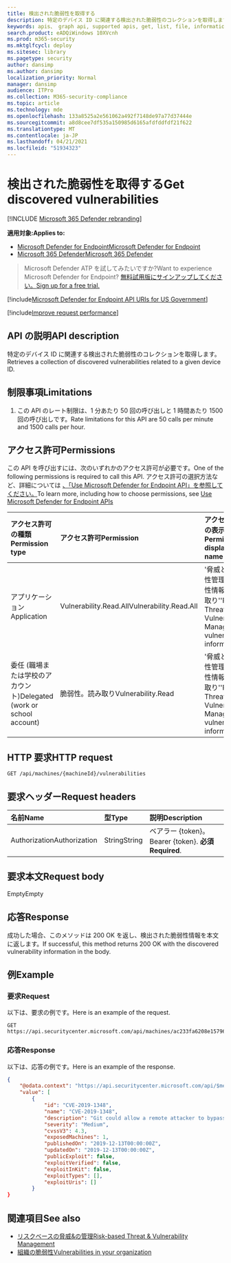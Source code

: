 ```yaml
---
title: 検出された脆弱性を取得する
description: 特定のデバイス ID に関連する検出された脆弱性のコレクションを取得します。
keywords: apis、 graph api, supported apis, get, list, file, information, discovered vulnerabilits, threat & vulnerability management api, Microsoft Defender for Endpoint tvm api
search.product: eADQiWindows 10XVcnh
ms.prod: m365-security
ms.mktglfcycl: deploy
ms.sitesec: library
ms.pagetype: security
author: dansimp
ms.author: dansimp
localization_priority: Normal
manager: dansimp
audience: ITPro
ms.collection: M365-security-compliance
ms.topic: article
ms.technology: mde
ms.openlocfilehash: 133a8525a2e561062a492f7148de97a77d37444e
ms.sourcegitcommit: a8d8cee7df535a150985d6165afdfddfdf21f622
ms.translationtype: MT
ms.contentlocale: ja-JP
ms.lasthandoff: 04/21/2021
ms.locfileid: "51934323"
---
```

# <a name="get-discovered-vulnerabilities"></a><span data-ttu-id="f5845-104">検出された脆弱性を取得する</span><span class="sxs-lookup"><span data-stu-id="f5845-104">Get discovered vulnerabilities</span></span>

[!INCLUDE [Microsoft 365 Defender rebranding](../../includes/microsoft-defender.md)]

<span data-ttu-id="f5845-105">**適用対象:**</span><span class="sxs-lookup"><span data-stu-id="f5845-105">**Applies to:**</span></span>
- [<span data-ttu-id="f5845-106">Microsoft Defender for Endpoint</span><span class="sxs-lookup"><span data-stu-id="f5845-106">Microsoft Defender for Endpoint</span></span>](https://go.microsoft.com/fwlink/p/?linkid=2154037)
- [<span data-ttu-id="f5845-107">Microsoft 365 Defender</span><span class="sxs-lookup"><span data-stu-id="f5845-107">Microsoft 365 Defender</span></span>](https://go.microsoft.com/fwlink/?linkid=2118804)

> <span data-ttu-id="f5845-108">Microsoft Defender ATP を試してみたいですか?</span><span class="sxs-lookup"><span data-stu-id="f5845-108">Want to experience Microsoft Defender for Endpoint?</span></span> [<span data-ttu-id="f5845-109">無料試用版にサインアップしてください。</span><span class="sxs-lookup"><span data-stu-id="f5845-109">Sign up for a free trial.</span></span>](https://www.microsoft.com/microsoft-365/windows/microsoft-defender-atp?ocid=docs-wdatp-exposedapis-abovefoldlink) 

[!include[Microsoft Defender for Endpoint API URIs for US Government](../../includes/microsoft-defender-api-usgov.md)]

[!include[Improve request performance](../../includes/improve-request-performance.md)]

## <a name="api-description"></a><span data-ttu-id="f5845-110">API の説明</span><span class="sxs-lookup"><span data-stu-id="f5845-110">API description</span></span>
<span data-ttu-id="f5845-111">特定のデバイス ID に関連する検出された脆弱性のコレクションを取得します。</span><span class="sxs-lookup"><span data-stu-id="f5845-111">Retrieves a collection of discovered vulnerabilities related to a given device ID.</span></span>

## <a name="limitations"></a><span data-ttu-id="f5845-112">制限事項</span><span class="sxs-lookup"><span data-stu-id="f5845-112">Limitations</span></span>
1. <span data-ttu-id="f5845-113">この API のレート制限は、1 分あたり 50 回の呼び出しと 1 時間あたり 1500 回の呼び出しです。</span><span class="sxs-lookup"><span data-stu-id="f5845-113">Rate limitations for this API are 50 calls per minute and 1500 calls per hour.</span></span>

## <a name="permissions"></a><span data-ttu-id="f5845-114">アクセス許可</span><span class="sxs-lookup"><span data-stu-id="f5845-114">Permissions</span></span>

<span data-ttu-id="f5845-115">この API を呼び出すには、次のいずれかのアクセス許可が必要です。</span><span class="sxs-lookup"><span data-stu-id="f5845-115">One of the following permissions is required to call this API.</span></span> <span data-ttu-id="f5845-116">アクセス許可の選択方法など、詳細については [、「Use Microsoft Defender for Endpoint API」を参照してください。](apis-intro.md)</span><span class="sxs-lookup"><span data-stu-id="f5845-116">To learn more, including how to choose permissions, see [Use Microsoft Defender for Endpoint APIs](apis-intro.md)</span></span>

<span data-ttu-id="f5845-117">アクセス許可の種類</span><span class="sxs-lookup"><span data-stu-id="f5845-117">Permission type</span></span> | <span data-ttu-id="f5845-118">アクセス許可</span><span class="sxs-lookup"><span data-stu-id="f5845-118">Permission</span></span> | <span data-ttu-id="f5845-119">アクセス許可の表示名</span><span class="sxs-lookup"><span data-stu-id="f5845-119">Permission display name</span></span>
:---|:---|:---
<span data-ttu-id="f5845-120">アプリケーション</span><span class="sxs-lookup"><span data-stu-id="f5845-120">Application</span></span> |<span data-ttu-id="f5845-121">Vulnerability.Read.All</span><span class="sxs-lookup"><span data-stu-id="f5845-121">Vulnerability.Read.All</span></span> | <span data-ttu-id="f5845-122">'脅威と脆弱性管理の脆弱性情報の読み取り'</span><span class="sxs-lookup"><span data-stu-id="f5845-122">'Read Threat and Vulnerability Management vulnerability information'</span></span>
<span data-ttu-id="f5845-123">委任 (職場または学校のアカウント)</span><span class="sxs-lookup"><span data-stu-id="f5845-123">Delegated (work or school account)</span></span> | <span data-ttu-id="f5845-124">脆弱性。読み取り</span><span class="sxs-lookup"><span data-stu-id="f5845-124">Vulnerability.Read</span></span> | <span data-ttu-id="f5845-125">'脅威と脆弱性管理の脆弱性情報の読み取り'</span><span class="sxs-lookup"><span data-stu-id="f5845-125">'Read Threat and Vulnerability Management vulnerability information'</span></span>

## <a name="http-request"></a><span data-ttu-id="f5845-126">HTTP 要求</span><span class="sxs-lookup"><span data-stu-id="f5845-126">HTTP request</span></span>

```
GET /api/machines/{machineId}/vulnerabilities
```

## <a name="request-headers"></a><span data-ttu-id="f5845-127">要求ヘッダー</span><span class="sxs-lookup"><span data-stu-id="f5845-127">Request headers</span></span>

<span data-ttu-id="f5845-128">名前</span><span class="sxs-lookup"><span data-stu-id="f5845-128">Name</span></span> | <span data-ttu-id="f5845-129">型</span><span class="sxs-lookup"><span data-stu-id="f5845-129">Type</span></span> | <span data-ttu-id="f5845-130">説明</span><span class="sxs-lookup"><span data-stu-id="f5845-130">Description</span></span>
:---|:---|:---
<span data-ttu-id="f5845-131">Authorization</span><span class="sxs-lookup"><span data-stu-id="f5845-131">Authorization</span></span> | <span data-ttu-id="f5845-132">String</span><span class="sxs-lookup"><span data-stu-id="f5845-132">String</span></span> | <span data-ttu-id="f5845-133">ベアラー {token}。</span><span class="sxs-lookup"><span data-stu-id="f5845-133">Bearer {token}.</span></span> <span data-ttu-id="f5845-134">**必須**</span><span class="sxs-lookup"><span data-stu-id="f5845-134">**Required**.</span></span>

## <a name="request-body"></a><span data-ttu-id="f5845-135">要求本文</span><span class="sxs-lookup"><span data-stu-id="f5845-135">Request body</span></span>

<span data-ttu-id="f5845-136">Empty</span><span class="sxs-lookup"><span data-stu-id="f5845-136">Empty</span></span>

## <a name="response"></a><span data-ttu-id="f5845-137">応答</span><span class="sxs-lookup"><span data-stu-id="f5845-137">Response</span></span>

<span data-ttu-id="f5845-138">成功した場合、このメソッドは 200 OK を返し、検出された脆弱性情報を本文に返します。</span><span class="sxs-lookup"><span data-stu-id="f5845-138">If successful, this method returns 200 OK with the discovered vulnerability information in the body.</span></span>

## <a name="example"></a><span data-ttu-id="f5845-139">例</span><span class="sxs-lookup"><span data-stu-id="f5845-139">Example</span></span>

### <a name="request"></a><span data-ttu-id="f5845-140">要求</span><span class="sxs-lookup"><span data-stu-id="f5845-140">Request</span></span>

<span data-ttu-id="f5845-141">以下は、要求の例です。</span><span class="sxs-lookup"><span data-stu-id="f5845-141">Here is an example of the request.</span></span>

```http
GET https://api.securitycenter.microsoft.com/api/machines/ac233fa6208e1579620bf44207c4006ed7cc4501/vulnerabilities
```

### <a name="response"></a><span data-ttu-id="f5845-142">応答</span><span class="sxs-lookup"><span data-stu-id="f5845-142">Response</span></span>

<span data-ttu-id="f5845-143">以下は、応答の例です。</span><span class="sxs-lookup"><span data-stu-id="f5845-143">Here is an example of the response.</span></span>

```json
{
    "@odata.context": "https://api.securitycenter.microsoft.com/api/$metadata#Collection(Analytics.Contracts.PublicAPI.PublicVulnerabilityDto)",
    "value": [
        {
            "id": "CVE-2019-1348",
            "name": "CVE-2019-1348",
            "description": "Git could allow a remote attacker to bypass security restrictions, caused by a flaw in the --export-marks option of git fast-import. By persuading a victim to import specially-crafted content, an attacker could exploit this vulnerability to overwrite arbitrary paths.",
            "severity": "Medium",
            "cvssV3": 4.3,
            "exposedMachines": 1,
            "publishedOn": "2019-12-13T00:00:00Z",
            "updatedOn": "2019-12-13T00:00:00Z",
            "publicExploit": false,
            "exploitVerified": false,
            "exploitInKit": false,
            "exploitTypes": [],
            "exploitUris": []
        }
}
```

## <a name="see-also"></a><span data-ttu-id="f5845-144">関連項目</span><span class="sxs-lookup"><span data-stu-id="f5845-144">See also</span></span>

- [<span data-ttu-id="f5845-145">リスクベースの脅威&の管理</span><span class="sxs-lookup"><span data-stu-id="f5845-145">Risk-based Threat & Vulnerability Management</span></span>](https://docs.microsoft.com/microsoft-365/security/defender-endpoint/next-gen-threat-and-vuln-mgt)
- [<span data-ttu-id="f5845-146">組織の脆弱性</span><span class="sxs-lookup"><span data-stu-id="f5845-146">Vulnerabilities in your organization</span></span>](https://docs.microsoft.com/microsoft-365/security/defender-endpoint/tvm-weaknesses)
